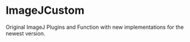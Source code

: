 # ImageJCustom
Original ImageJ Plugins and Function with new implementations for the newest version.

